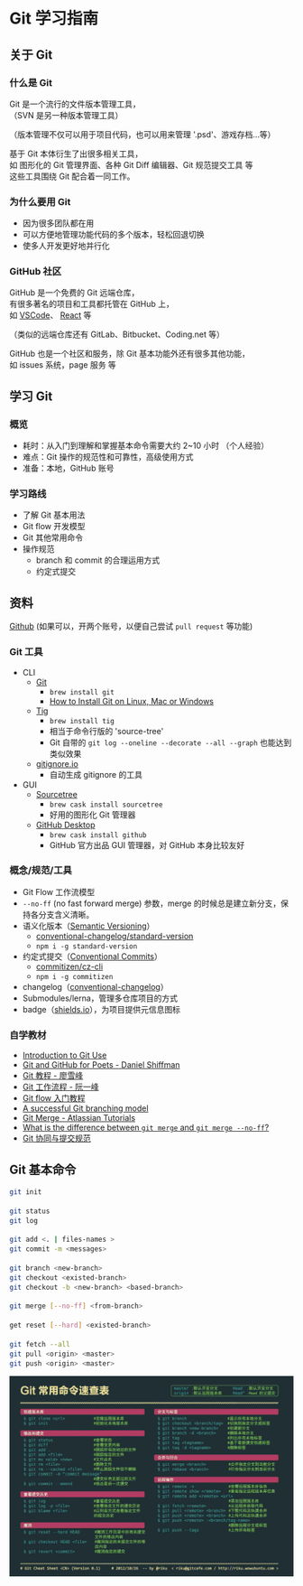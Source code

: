 # Git 学习指南

## 关于 Git

### 什么是 Git

Git 是一个流行的文件版本管理工具，  
（SVN 是另一种版本管理工具）

（版本管理不仅可以用于项目代码，也可以用来管理 '.psd'、游戏存档…等）

基于 Git 本体衍生了出很多相关工具，  
如 图形化的 Git 管理界面、各种 Git Diff 编辑器、Git 规范提交工具 等  
这些工具围绕 Git 配合着一同工作。

### 为什么要用 Git

- 因为很多团队都在用
- 可以方便地管理功能代码的多个版本，轻松回退切换
- 使多人开发更好地并行化

### GitHub 社区

GitHub 是一个免费的 Git 远端仓库，  
有很多著名的项目和工具都托管在 GitHub 上，  
如 [VSCode](https://github.com/microsoft/vscode)、 [React](https://github.com/facebook/react) 等

（类似的远端仓库还有 GitLab、Bitbucket、Coding.net 等）

GitHub 也是一个社区和服务，除 Git 基本功能外还有很多其他功能，  
如 issues 系统，page 服务 等

## 学习 Git

### 概览

- 耗时：从入门到理解和掌握基本命令需要大约 2~10 小时 （个人经验）
- 难点：Git 操作的规范性和可靠性，高级使用方式
- 准备：本地，GitHub 账号

### 学习路线

- 了解 Git 基本用法
- Git flow 开发模型
- Git 其他常用命令
- 操作规范
  - branch 和 commit 的合理运用方式
  - 约定式提交

## 资料

[Github](https://github.com/) (如果可以，开两个账号，以便自己尝试 `pull request` 等功能)

### Git 工具

- CLI
  - [Git](https://git-scm.com/)
    - `brew install git`
    - [How to Install Git on Linux, Mac or Windows](https://www.linode.com/docs/development/version-control/how-to-install-git-on-linux-mac-and-windows/)
  - [Tig](https://github.com/jonas/tig)
    - `brew install tig`
    - 相当于命令行版的 'source-tree'
    - Git 自带的 `git log --oneline --decorate --all --graph` 也能达到类似效果
  - [gitignore.io](https://www.gitignore.io/)
    - 自动生成 gitignore 的工具
- GUI
  - [Sourcetree](https://www.sourcetreeapp.com/)
    - `brew cask install sourcetree`
    - 好用的图形化 Git 管理器
  - [GitHub Desktop](https://desktop.github.com/)
    - `brew cask install github`
    - GitHub 官方出品 GUI 管理器，对 GitHub 本身比较友好

### 概念/规范/工具

- Git Flow 工作流模型
- `--no-ff` (no fast forward merge) 参数，merge 的时候总是建立新分支，保持各分支含义清晰。
- 语义化版本（[Semantic Versioning](https://semver.org/lang/zh-CN/)）
  - [conventional-changelog/standard-version](https://github.com/conventional-changelog/standard-version)
  - `npm i -g standard-version`
- 约定式提交（[Conventional Commits](https://www.conventionalcommits.org/zh/v1.0.0-beta.4/)）
  - [commitizen/cz-cli](https://github.com/commitizen/cz-cli)
  - `npm i -g commitizen`
- changelog（[conventional-changelog](https://github.com/conventional-changelog/conventional-changelog)）
- Submodules/lerna，管理多仓库项目的方式
- badge（[shields.io](https://shields.io/)），为项目提供元信息图标

### 自学教材

- [Introduction to Git Use](https://developpaper.com/introduction-to-git-use/)
- [Git and GitHub for Poets - Daniel Shiffman](https://www.youtube.com/playlist?list=PLRqwX-V7Uu6ZF9C0YMKuns9sLDzK6zoiV)
- [Git 教程 - 廖雪峰](https://www.liaoxuefeng.com/wiki/896043488029600)
- [Git 工作流程 - 阮一峰](http://www.ruanyifeng.com/blog/2015/12/git-workflow.html)
- [Git flow 入门教程](https://www.jianshu.com/p/b446c43577f9)
- [A successful Git branching model](https://nvie.com/posts/a-successful-git-branching-model/)
- [Git Merge - Atlassian Tutorials](https://www.atlassian.com/git/tutorials/using-branches/git-merge)
- [What is the difference between `git merge` and `git merge --no-ff`?](https://stackoverflow.com/questions/9069061/what-is-the-difference-between-git-merge-and-git-merge-no-ff)
- [Git 协同与提交规范](https://www.yuque.com/fe9/basic/nruxq8)

## Git 基本命令

```bash
git init

git status
git log

git add <. | files-names >
git commit -m <messages>

git branch <new-branch>
git checkout <existed-branch>
git checkout -b <new-branch> <based-branch>

git merge [--no-ff] <from-branch>

get reset [--hard] <existed-branch>

git fetch --all
git pull <origin> <master>
git push <origin> <master>
```

![git-cheatsheet-cn](./git-cheatsheet-cn.jpeg)

